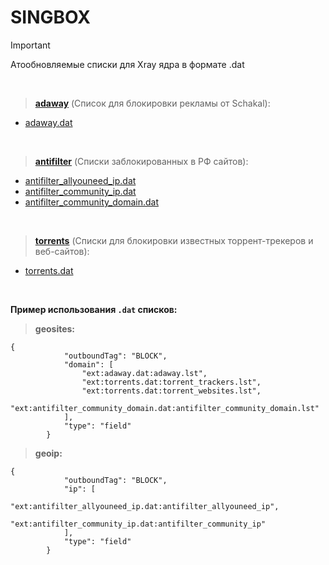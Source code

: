 # SINGBOX

> [!IMPORTANT]
> Атообновляемые списки для Xray ядра в формате .dat

<br> <!-- Пустая строка -->
 
> [**adaway**](https://4pda.to/forum/index.php?showtopic=275091&st=8000#Spoil-89665467-4)  (Список для блокировки рекламы от Schakal):
- [adaway.dat](https://github.com/AlgorithmArchitector/rulesets/blob/main/xray/adaway/adaway.dat)

<br> <!-- Пустая строка -->

> [**antifilter**](http://antifilter.download) (Списки заблокированных в РФ сайтов):

- [antifilter_allyouneed_ip.dat](https://github.com/AlgorithmArchitector/rulesets/blob/main/xray/antifilter/antifilter_allyouneed_ip.dat)
- [antifilter_community_ip.dat](https://github.com/AlgorithmArchitector/rulesets/blob/main/xray/antifilter/antifilter_community_ip.dat)
- [antifilter_community_domain.dat](https://github.com/AlgorithmArchitector/rulesets/blob/main/xray/antifilter/antifilter_community_domain.dat)

<br> <!-- Пустая строка -->

> [**torrents**](https://github.com/SM443/Pi-hole-Torrent-Blocklist) (Списки для блокировки известных торрент-трекеров и веб-сайтов):

- [torrents.dat](https://github.com/AlgorithmArchitector/rulesets/blob/main/xray/torrents/torrents.dat)


<br> <!-- Пустая строка -->

**Пример использования `.dat` списков:**

> **geosites:**
```
{
            "outboundTag": "BLOCK",
            "domain": [
                "ext:adaway.dat:adaway.lst",
                "ext:torrents.dat:torrent_trackers.lst",
                "ext:torrents.dat:torrent_websites.lst",
                "ext:antifilter_community_domain.dat:antifilter_community_domain.lst"
            ],
            "type": "field"
        }
```

> **geoip:**
```
{
            "outboundTag": "BLOCK",
            "ip": [
                "ext:antifilter_allyouneed_ip.dat:antifilter_allyouneed_ip",
                "ext:antifilter_community_ip.dat:antifilter_community_ip"
            ],
            "type": "field"
        }
```

